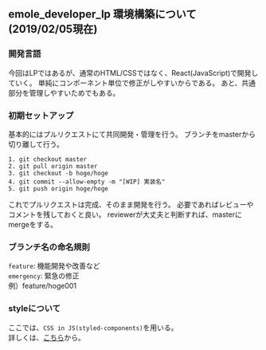 ## emole_developer_lp 環境構築について(2019/02/05現在)
### 開発言語
今回はLPではあるが、通常のHTML/CSSではなく、React(JavaScript)で開発していく。
単純にコンポーネント単位で修正がしやすいからである。
あと、共通部分を管理しやすいためでもある。

### 初期セットアップ
基本的にはプルリクエストにて共同開発・管理を行う。
ブランチをmasterから切り離して行う。
```
1. git checkout master
2. git pull origin master
3. git checkout -b hoge/hoge
4. git commit --allow-empty -m "[WIP] 実装名"
5. git push origin hoge/hoge
```
これでプルリクエストは完成、そのまま開発を行う。
必要であればレビューやコメントを残しておくと良い。
reviewerが大丈夫と判断すれば、masterにmergeをする。

### ブランチ名の命名規則
`feature`: 機能開発や改善など<br />
`emergency`: 緊急の修正<br />
例）feature/hoge001

### styleについて
ここでは、`CSS in JS(styled-components)`を用いる。<br />
詳しくは、[こちら](https://www.styled-components.com/docs/basics)から。<br />
